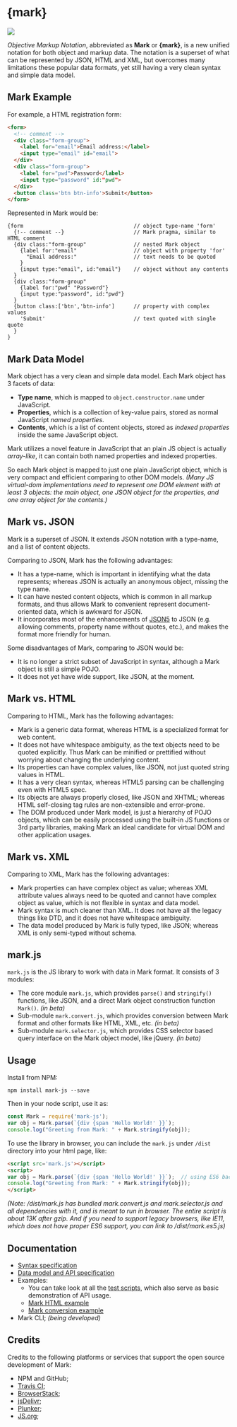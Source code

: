 <h1 style='font-family:Helvetica,Arial,sans-serif'>{mark}</h1>
<img src='https://api.travis-ci.org/henry-luo/mark.svg?branch=master'>

*Objective Markup Notation*, abbreviated as **Mark** or **{mark}**, is a new unified notation for both object and markup data. The notation is a superset of what can be represented by JSON, HTML and XML, but overcomes many limitations these popular data formats, yet still having a very clean syntax and simple data model.

## Mark Example

For example, a HTML registration form:

```html
<form>
  <!-- comment -->
  <div class="form-group">
    <label for="email">Email address:</label>
    <input type="email" id="email">
  </div>
  <div class="form-group">
    <label for="pwd">Password</label>
    <input type="password" id:"pwd">
  </div>
  <button class='btn btn-info'>Submit</button>
</form>
```

Represented in Mark would be:

```text
{form                                   // object type-name 'form'
  {!-- comment --}                      // Mark pragma, similar to HTML comment
  {div class:"form-group"               // nested Mark object
    {label for:"email"                  // object with property 'for'
      "Email address:"                  // text needs to be quoted
    }
    {input type:"email", id:"email"}    // object without any contents
  }
  {div class:"form-group"
    {label for:"pwd" "Password"}
    {input type:"password", id:"pwd"}
  }
  {button class:['btn','btn-info']      // property with complex values
    'Submit'                            // text quoted with single quote
  }
}
```

## Mark Data Model

Mark object has a very clean and simple data model. Each Mark object has 3 facets of data:

- **Type name**, which is mapped to `object.constructor.name` under JavaScript.
- **Properties**, which is a collection of key-value pairs, stored as normal JavaScript *named properties*.
- **Contents**, which is a list of content objects, stored as *indexed properties* inside the same JavaScript object.

Mark utilizes a novel feature in JavaScript that an plain JS object is actually *array-like*, it can contain both named properties and indexed properties.

So each Mark object is mapped to just one plain JavaScript object, which is very compact and efficient comparing to other DOM models. *(Many JS virtual-dom implementations need to represent one DOM element with at least 3 objects: the main object, one JSON object for the properties, and one array object for the contents.)*

## Mark vs. JSON

Mark is a superset of JSON. It extends JSON notation with a type-name, and a list of content objects.

Comparing to JSON, Mark has the following advantages:

- It has a type-name, which is important in identifying what the data represents; whereas JSON is actually an anonymous object, missing the type name.
- It can have nested content objects, which is common in all markup formats, and thus allows Mark to convenient represent document-oriented data, which is awkward for JSON.
- It incorporates most of the enhancements of [JSON5](http://json5.org/) to JSON (e.g. allowing comments, property name without quotes, etc.), and makes the format more friendly for human.

Some disadvantages of Mark, comparing to JSON would be:

- It is no longer a strict subset of JavaScript in syntax, although a Mark object is still a simple POJO.
- It does not yet have wide support, like JSON, at the moment.

## Mark vs. HTML

Comparing to HTML, Mark has the following advantages:

- Mark is a generic data format, whereas HTML is a specialized format for web content.
- It does not have whitespace ambiguity, as the text objects need to be quoted explicitly. Thus Mark can be minified or prettified without worrying about changing the underlying content.
- Its properties can have complex values, like JSON, not just quoted string values in HTML.
- It has a very clean syntax, whereas HTML5 parsing can be challenging even with HTML5 spec.
- Its objects are always properly closed, like JSON and XHTML; whereas HTML self-closing tag rules are non-extensible and error-prone.
- The DOM produced under Mark model, is just a hierarchy of POJO objects, which can be easily processed using the built-in JS functions or 3rd party libraries, making Mark an ideal candidate for virtual DOM and other application usages.

## Mark vs. XML

Comparing to XML, Mark has the following advantages:

- Mark properties can have complex object as value; whereas XML attribute values always need to be quoted and cannot have complex object as value, which is not flexible in syntax and data model.
- Mark syntax is much cleaner than XML. It does not have all the legacy things like DTD, and it does not have whitespace ambiguity.
- The data model produced by Mark is fully typed, like JSON; whereas XML is only semi-typed without schema.

## mark.js

`mark.js` is the JS library to work with data in Mark format. It consists of 3 modules:

- The core module `mark.js`, which provides `parse()` and `stringify()` functions, like JSON, and a direct Mark object construction function `Mark()`. *(in beta)*
- Sub-module `mark.convert.js`, which provides conversion between Mark format and other formats like HTML, XML, etc. *(in beta)*
- Sub-module `mark.selector.js`, which provides CSS selector based query interface on the Mark object model, like jQuery. *(in beta)*

## Usage

Install from NPM:

```
npm install mark-js --save
```

Then in your node script, use it as:

```js
const Mark = require('mark-js');
var obj = Mark.parse(`{div {span 'Hello World!' }}`);
console.log("Greeting from Mark: " + Mark.stringify(obj));
```

To use the library in browser, you can include the `mark.js` under `/dist` directory into your html page, like:

```html
<script src='mark.js'></script>
<script>
var obj = Mark.parse(`{div {span 'Hello World!' }}`);  // using ES6 backtick
console.log("Greeting from Mark: " + Mark.stringify(obj));
</script>
```

*(Note: /dist/mark.js has bundled mark.convert.js and mark.selector.js and all dependencies with it, and is meant to run in browser. The entire script is about 13K after gzip. And if you need to support legacy browsers, like IE11, which does not have proper ES6 support, you can link to /dist/mark.es5.js)*

## Documentation

- [Syntax specification](docs/mark-syntax.md)
- [Data model and API specification](docs/mark-model.md)
- Examples:
  - You can take look at all the [test scripts](https://github.com/henry-luo/mark/tree/master/test), which also serve as basic demonstration of API usage.
  - [Mark HTML example](https://plnkr.co/edit/DCgNxf?p=preview)
  - [Mark conversion example](https://plnkr.co/edit/cMSCW3?p=preview)
- Mark CLI; *(being developed)*


## Credits

Credits to the following platforms or services that support the open source development of Mark:

- NPM and GitHub;
- [Travis CI](https://travis-ci.org/);
- [BrowserStack](https://www.browserstack.com);
- [jsDelivr](https://www.jsdelivr.com/);
- [Plunker](https://plnkr.co/);
- [JS.org](https://js.org/);